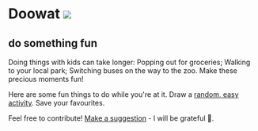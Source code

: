 # Doowat [![](https://circleci.com/gh/omrilotan/doowat.svg?style=svg)](https://circleci.com/gh/omrilotan/doowat)
## do something fun

Doing things with kids can take longer: Popping out for groceries; Walking to your local park; Switching buses on the way to the zoo. Make these precious moments fun!

Here are some fun things to do while you're at it. Draw a [random, easy activity](https://doowat.net/en/). Save your favourites.

Feel free to contribute! [Make a suggestion](https://github.com/omrilotan/doowat/issues/new?template=susuggestion.md) - I will be grateful 🤩.
